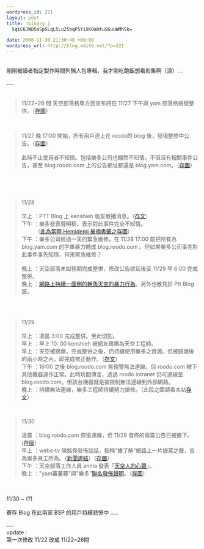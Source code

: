 ```yaml
--- 
wordpress_id: 221
layout: post
title: !binary |
  5qiC6JWD5aSp5LqL5Lu25bqP5YiXKOaHtuS6uuWMhSk=

date: 2006-11-30 21:30:48 +08:00
wordpress_url: http://blog.xdite.net/?p=221
---
```

<br /> 剛剛被讀者指定製作時間列懶人包專輯，我才剛吃飽飯想看影集啊（淚）....<br /> <br /> ---<br /> <br /> <blockquote>11/22~26 間 天空部落格單方面宣布將在 11/27 下午與 yam 部落格帳號整併。（<a href="http://www.flickr.com/photo_zoom.gne?id=308957337&amp;size=o">存圖</a>）<br /> </blockquote> <br /> <blockquote>11/27 晚 17:00 開始，所有用戶連上在 roodo的 blog 後，發現整修中公告。（<a href="http://www.flickr.com/photo_zoom.gne?id=307746325&amp;size=o">存圖</a>）<br />   <br /> 此時不止使用者不知情。包括樂多公司也顯然不知情。不但沒有相關事件公告，甚至 blog.roodo.com 上的公告網址都還是 blog.yam.com。（<a href="http://www.flickr.com/photo_zoom.gne?id=307757794&amp;size=o">存圖</a>）<br /> </blockquote> <br /> <br /> <br /> <blockquote>11/28 <br />   <br /> 早上 ：PTT Blog 上 kenshieh 版友散播消息。（<a href="http://xdite.net/paste/112901.txt">存文</a>）<br /> 下午 ：樂多發表聲明稿，表示對此事件完全不知情。<br />　　　（<a href="http://www.flickr.com/photo_zoom.gne?id=309917879&amp;size=o">此為當時 Hemidemi 被摘書籤之存圖</a>）　　　　　　　　　　　　　　　　　　<br /> 下午 ：樂多公司經過一天的緊急維修，在 11/28 17:00 前把所有為 blog.yam.com 的字串暴力轉成 blog.roodo.com 。但如果樂多公司事先對此事件事先知情，何來緊急維修？<br />   <br /> 晚上 ：天空部落未如預期完成整併，修改公告欲延後至 11/29 早 6:00 完成整併。<br /> 晚上 ：<a href="http://www.hemidemi.com/bookmark/info/362326">網路上持續一面倒的幹角天空的暴力行為</a>。另外也散見於 Ptt Blog 版。<br /> </blockquote> <br /> <br /> <blockquote>11/29 <br />   <br /> 早上 ：凌晨 3:00 完成整併。至此切割。<br /> 早上 ：早上 10: 00 kenshieh 被網友踢爆為天空工程師。<br /> 早上 ：天空被踢爆，完成整併之後，仍持續使用樂多之資源。但被踢爆後約兩小時之內，即完成修正動作。（<a href="../../../../../?p=217">存文</a>）<br /> 下午 ：16:00 之後 blog.roodo.com 無預警無法連線。但 roodo.com 轄下其他機器運作正常。此時坊間傳言，透過 roodo intranet 仍可連線至 blog.roodo.com。但該台機器就是被限制無法連線到外部網路。&nbsp;&nbsp;&nbsp;&nbsp;&nbsp;&nbsp;  <br /> 晚上 ：持續無法連線，樂多工程師持續努力搶修。（此段之圖請看本站<a href="../../../../../?p=219" rel="bookmark" title="Permanent Link: 公告裡暗藏了什麼暗黑程式碼？">存文</a>）<br /> </blockquote> <br /> <blockquote>11/30<br />   <br /> 凌晨 ：blog.roodo.com 恢復連線，但 11/28 發佈的兩篇公告已被撤下。(<a href="http://www.flickr.com/photo_zoom.gne?id=309917877&amp;size=o">存圖</a>）<br /> 早上 ：webs-tv 陳銘堯發佈談話，指稱&quot;據了解&quot;網路上一片謾罵之聲，皆為樂多員工所為。（<a href="http://www.ettoday.com/2006/11/30/339-2022009.htm">新聞連結</a>）（<a href="http://www.flickr.com/photo_zoom.gne?id=310244401&amp;size=o">存圖</a>）<br /> 下午 ：天空部落工作人員 annia 發表「<a href="http://xdite.net/paste/1130.txt">天空人的心聲</a>」。<br /> 晚上 ：&quot;yam蕃薯藤&quot;與&quot;樂多&quot;<a href="http://blog.yam.com/_img/webstvRoodoAnnounce/index.htm">聯名發佈聲明</a>。（<a href="http://www.flickr.com/photo_zoom.gne?id=310242998&amp;size=o">存圖</a>）<br /> </blockquote> <br /> <br /> 11/30 ~ (?)<br /> <br /> 寄存 Blog 在此兩家 BSP 的用戶持續悲慘中 .....<br /><br />---<br />update : <br />第一次修改 11/22 改成 11/22~26間
